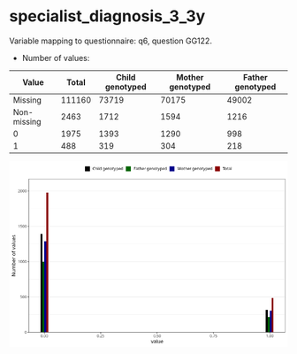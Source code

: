 # specialist_diagnosis_3_3y
Variable mapping to questionnaire: q6, question GG122.
- Number of values:

| Value | Total | Child genotyped | Mother genotyped | Father genotyped |
| ----- | ----- | --------------- | ---------------- | ---------------- |
| Missing | 111160 | 73719 | 70175 | 49002 |
| Non-missing | 2463 | 1712 | 1594 | 1216 |
| 0 | 1975 | 1393 | 1290 | 998 |
| 1 | 488 | 319 | 304 | 218 |



![](specialist_diagnosis_3_3y_n.png)



